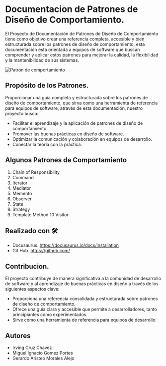 # Documentacion de Patrones de Diseño de Comportamiento.

El Proyecto de Documentación de Patrones de Diseño de Comportamiento tiene como objetivo crear una referencia completa, accesible y bien estructurada sobre los patrones de diseño de comportamiento, esta documentación está orientada a equipos de software que buscan comprender y aplicar estos patrones para mejorar la calidad, la flexibilidad y la mantenibilidad de sus sistemas. 

![Patrón de comportamiento](https://danielggarcia.wordpress.com/wp-content/uploads/2014/05/052014_0541_patronesdec1.png)

## Propósito de los Patrones.

Proporcionar una guía completa y estructurada sobre los patrones de diseño de comportamiento, que sirva como una herramienta de referencia para equipos de software, através de esta documentación, nuestro proyecto busca:

 - Facilitar el aprendizaje y la aplicación de patrones de diseño de comportamiento.
 - Promover las buenas prácticas en diseño de software.
 - Optimizar la comunicación y colaboración en equipos de desarrollo.
 - Conectar la teoría con la práctica.

## Algunos Patrones de Comportamiento

1. Chain of Responsibility
2. Command
3. Iterator
4. Mediator
5. Memento
6. Observer
7. State
8. Strategy
9. Template Method
10 Visitor

## Realizado con 🛠️

 - Docusaurus. https://docusaurus.io/docs/installation
 - Git Hub. https://github.com/

## Contribucion.

El proyecto contribuye de manera significativa a la comunidad de desarrollo de software y al aprendizaje de buenas prácticas en diseño a través de los siguientes aspectos clave:

 - Proporciona una referencia consolidada y estructurada sobre patrones de diseño de comportamiento.
 - Ofrece una guía clara y accesible que permite a desarrolladores, tanto principiantes como experimentados.
 - Sirve como una herramienta de referencia para equipos de desarrollo.

## Autores

 - Irving Cruz Chavez
 - Miguel Ignacio Gomez Portes
 - Gerardo Aristeo Morales Alejo
